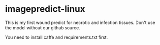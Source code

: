 # imagepredict-linux
This is my first wound predict for necrotic and infection tissues. Don't use the model without our github source.

You need to install caffe and requirements.txt first.
